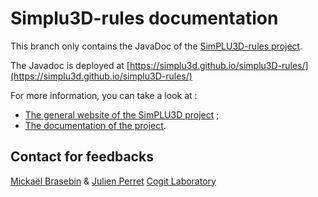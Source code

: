 Simplu3D-rules documentation
============

This branch only contains the JavaDoc of the [SimPLU3D-rules project](https://github.com/SimPLU3D/simplu3D-rules).

The Javadoc is deployed at [https://simplu3d.github.io/simplu3D-rules/](https://simplu3d.github.io/simplu3D-rules/)

For more information, you can take a look at :
- [The general website of the SimPLU3D project](https://SimPLU3D.github.io/simplu3D-tutorial) ;
- [The documentation of the project](https://SimPLU3D.github.io/).


Contact for feedbacks
---------------------
[Mickaël Brasebin](http://recherche.ign.fr/labos/cogit/cv.php?nom=Brasebin) & [Julien Perret](http://recherche.ign.fr/labos/cogit/cv.php?prenom=Julien&nom=Perret)
[Cogit Laboratory](http://recherche.ign.fr/labos/cogit/accueilCOGIT.php)

